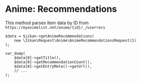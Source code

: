 # Anime: Recommendations
This method parses item data by ID from `https://myanimelist.net/anime/{id}/_/userrecs`

```
$data = $jikan->getAnimeRecommendations(
    new \Jikan\Request\Anime\AnimeRecommendationsRequest(1)
);

var_dump(
    $data[0]->getTitle(),
    $data[0]->getRecommendationCount(),
    $data[0]->getEntryMeta()->getUrl(),
    // ...
);
```
